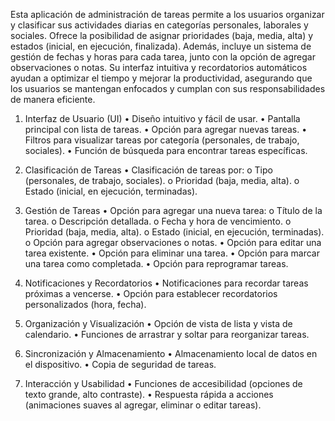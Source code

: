 Esta aplicación de administración de tareas permite a los usuarios organizar y clasificar sus actividades diarias en categorías personales, laborales y sociales. 
Ofrece la posibilidad de asignar prioridades (baja, media, alta) y estados (inicial, en ejecución, finalizada). 
Además, incluye un sistema de gestión de fechas y horas para cada tarea, junto con la opción de agregar observaciones o notas.
Su interfaz intuitiva y recordatorios automáticos ayudan a optimizar el tiempo y mejorar la productividad, asegurando que los usuarios se mantengan enfocados y cumplan con sus responsabilidades de manera eficiente.

1. Interfaz de Usuario (UI)
• Diseño intuitivo y fácil de usar.
• Pantalla principal con lista de tareas.
• Opción para agregar nuevas tareas.
• Filtros para visualizar tareas por categoría (personales, de trabajo, sociales).
• Función de búsqueda para encontrar tareas específicas.

2. Clasificación de Tareas
• Clasificación de tareas por:
o Tipo (personales, de trabajo, sociales).
o Prioridad (baja, media, alta).
o Estado (inicial, en ejecución, terminadas).

3. Gestión de Tareas
• Opción para agregar una nueva tarea:
o Título de la tarea.
o Descripción detallada.
o Fecha y hora de vencimiento.
o Prioridad (baja, media, alta).
o Estado (inicial, en ejecución, terminadas).
o Opción para agregar observaciones o notas.
• Opción para editar una tarea existente.
• Opción para eliminar una tarea.
• Opción para marcar una tarea como completada.
• Opción para reprogramar tareas.

4. Notificaciones y Recordatorios
• Notificaciones para recordar tareas próximas a vencerse.
• Opción para establecer recordatorios personalizados (hora, fecha).

5. Organización y Visualización
• Opción de vista de lista y vista de calendario.
• Funciones de arrastrar y soltar para reorganizar tareas.

6. Sincronización y Almacenamiento
• Almacenamiento local de datos en el dispositivo.
• Copia de seguridad de tareas.

7. Interacción y Usabilidad
• Funciones de accesibilidad (opciones de texto grande, alto contraste).
• Respuesta rápida a acciones (animaciones suaves al agregar, eliminar o editar tareas).
